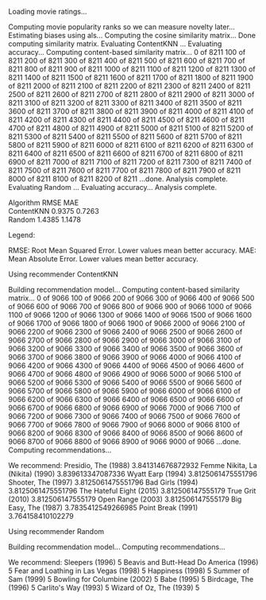 Loading movie ratings...

Computing movie popularity ranks so we can measure novelty later...
Estimating biases using als...
Computing the cosine similarity matrix...
Done computing similarity matrix.
Evaluating  ContentKNN ...
Evaluating accuracy...
Computing content-based similarity matrix...
0  of  8211
100  of  8211
200  of  8211
300  of  8211
400  of  8211
500  of  8211
600  of  8211
700  of  8211
800  of  8211
900  of  8211
1000  of  8211
1100  of  8211
1200  of  8211
1300  of  8211
1400  of  8211
1500  of  8211
1600  of  8211
1700  of  8211
1800  of  8211
1900  of  8211
2000  of  8211
2100  of  8211
2200  of  8211
2300  of  8211
2400  of  8211
2500  of  8211
2600  of  8211
2700  of  8211
2800  of  8211
2900  of  8211
3000  of  8211
3100  of  8211
3200  of  8211
3300  of  8211
3400  of  8211
3500  of  8211
3600  of  8211
3700  of  8211
3800  of  8211
3900  of  8211
4000  of  8211
4100  of  8211
4200  of  8211
4300  of  8211
4400  of  8211
4500  of  8211
4600  of  8211
4700  of  8211
4800  of  8211
4900  of  8211
5000  of  8211
5100  of  8211
5200  of  8211
5300  of  8211
5400  of  8211
5500  of  8211
5600  of  8211
5700  of  8211
5800  of  8211
5900  of  8211
6000  of  8211
6100  of  8211
6200  of  8211
6300  of  8211
6400  of  8211
6500  of  8211
6600  of  8211
6700  of  8211
6800  of  8211
6900  of  8211
7000  of  8211
7100  of  8211
7200  of  8211
7300  of  8211
7400  of  8211
7500  of  8211
7600  of  8211
7700  of  8211
7800  of  8211
7900  of  8211
8000  of  8211
8100  of  8211
8200  of  8211
...done.
Analysis complete.
Evaluating  Random ...
Evaluating accuracy...
Analysis complete.


Algorithm  RMSE       MAE       
ContentKNN 0.9375     0.7263    
Random     1.4385     1.1478    

Legend:

RMSE:      Root Mean Squared Error. Lower values mean better accuracy.
MAE:       Mean Absolute Error. Lower values mean better accuracy.

Using recommender  ContentKNN

Building recommendation model...
Computing content-based similarity matrix...
0  of  9066
100  of  9066
200  of  9066
300  of  9066
400  of  9066
500  of  9066
600  of  9066
700  of  9066
800  of  9066
900  of  9066
1000  of  9066
1100  of  9066
1200  of  9066
1300  of  9066
1400  of  9066
1500  of  9066
1600  of  9066
1700  of  9066
1800  of  9066
1900  of  9066
2000  of  9066
2100  of  9066
2200  of  9066
2300  of  9066
2400  of  9066
2500  of  9066
2600  of  9066
2700  of  9066
2800  of  9066
2900  of  9066
3000  of  9066
3100  of  9066
3200  of  9066
3300  of  9066
3400  of  9066
3500  of  9066
3600  of  9066
3700  of  9066
3800  of  9066
3900  of  9066
4000  of  9066
4100  of  9066
4200  of  9066
4300  of  9066
4400  of  9066
4500  of  9066
4600  of  9066
4700  of  9066
4800  of  9066
4900  of  9066
5000  of  9066
5100  of  9066
5200  of  9066
5300  of  9066
5400  of  9066
5500  of  9066
5600  of  9066
5700  of  9066
5800  of  9066
5900  of  9066
6000  of  9066
6100  of  9066
6200  of  9066
6300  of  9066
6400  of  9066
6500  of  9066
6600  of  9066
6700  of  9066
6800  of  9066
6900  of  9066
7000  of  9066
7100  of  9066
7200  of  9066
7300  of  9066
7400  of  9066
7500  of  9066
7600  of  9066
7700  of  9066
7800  of  9066
7900  of  9066
8000  of  9066
8100  of  9066
8200  of  9066
8300  of  9066
8400  of  9066
8500  of  9066
8600  of  9066
8700  of  9066
8800  of  9066
8900  of  9066
9000  of  9066
...done.
Computing recommendations...

We recommend:
Presidio, The (1988) 3.841314676872932
Femme Nikita, La (Nikita) (1990) 3.839613347087336
Wyatt Earp (1994) 3.8125061475551796
Shooter, The (1997) 3.8125061475551796
Bad Girls (1994) 3.8125061475551796
The Hateful Eight (2015) 3.812506147555179
True Grit (2010) 3.812506147555179
Open Range (2003) 3.812506147555179
Big Easy, The (1987) 3.7835412549266985
Point Break (1991) 3.764158410102279

Using recommender  Random

Building recommendation model...
Computing recommendations...

We recommend:
Sleepers (1996) 5
Beavis and Butt-Head Do America (1996) 5
Fear and Loathing in Las Vegas (1998) 5
Happiness (1998) 5
Summer of Sam (1999) 5
Bowling for Columbine (2002) 5
Babe (1995) 5
Birdcage, The (1996) 5
Carlito's Way (1993) 5
Wizard of Oz, The (1939) 5